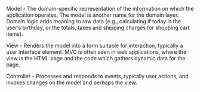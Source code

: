 
Model - The domain-specific representation of the information on which the application operates. The model is another name for the domain layer. Domain logic adds meaning to raw data (e.g., calculating if today is the user’s birthday, or the totals, taxes and shipping charges for shopping cart items).

View - Renders the model into a form suitable for interaction, typically a user interface element. MVC is often seen in web applications, where the view is the HTML page and the code which gathers dynamic data for the page.


Controller - Processes and responds to events, typically user actions, and invokes changes on the model and perhaps the view.


